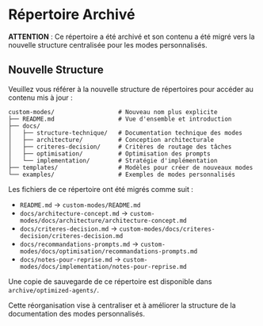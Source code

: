 # Répertoire Archivé

**ATTENTION** : Ce répertoire a été archivé et son contenu a été migré vers la nouvelle structure centralisée pour les modes personnalisés.

## Nouvelle Structure

Veuillez vous référer à la nouvelle structure de répertoires pour accéder au contenu mis à jour :

```
custom-modes/                  # Nouveau nom plus explicite
├── README.md                  # Vue d'ensemble et introduction
├── docs/
│   ├── structure-technique/   # Documentation technique des modes
│   ├── architecture/          # Conception architecturale
│   ├── criteres-decision/     # Critères de routage des tâches
│   ├── optimisation/          # Optimisation des prompts
│   └── implementation/        # Stratégie d'implémentation
├── templates/                 # Modèles pour créer de nouveaux modes
└── examples/                  # Exemples de modes personnalisés
```

Les fichiers de ce répertoire ont été migrés comme suit :
- `README.md` → `custom-modes/README.md`
- `docs/architecture-concept.md` → `custom-modes/docs/architecture/architecture-concept.md`
- `docs/criteres-decision.md` → `custom-modes/docs/criteres-decision/criteres-decision.md`
- `docs/recommandations-prompts.md` → `custom-modes/docs/optimisation/recommandations-prompts.md`
- `docs/notes-pour-reprise.md` → `custom-modes/docs/implementation/notes-pour-reprise.md`

Une copie de sauvegarde de ce répertoire est disponible dans `archive/optimized-agents/`.

Cette réorganisation vise à centraliser et à améliorer la structure de la documentation des modes personnalisés.